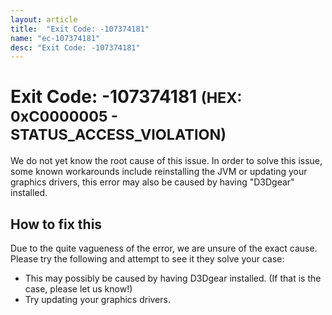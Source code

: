 ```yaml
---
layout: article
title:  "Exit Code: -107374181"
name: "ec-107374181"
desc: "Exit Code: -107374181"
---
```

# Exit Code: -107374181 <small>(HEX: 0xC0000005 - STATUS_ACCESS_VIOLATION)</small>
We do not yet know the root cause of this issue. In order to solve this issue, some known workarounds include reinstalling the JVM or updating your graphics drivers, this error may also be caused by having "D3Dgear" installed.

## How to fix this
Due to the quite vagueness of the error, we are unsure of the exact cause. Please try the following and attempt to see it they solve your case:

* This may possibly be caused by having D3Dgear installed. (If that is the case, please let us know!) 
* Try updating your graphics drivers.



